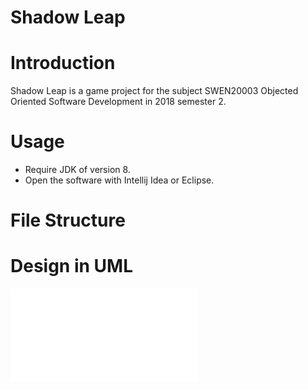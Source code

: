# Shadow Leap
# Introduction
Shadow Leap is a game project for the subject SWEN20003 Objected Oriented Software Development in 2018 semester 2.

# Usage
  - Require JDK of version 8.
  - Open the software with Intellij Idea or Eclipse. 

# File Structure

# Design in UML
![](/UML_V2.1.pdf)
